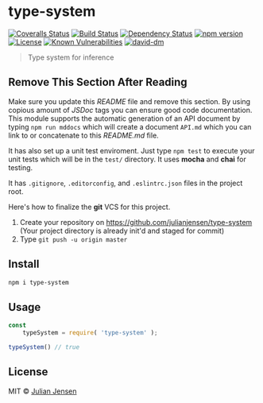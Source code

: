 # type-system

[![Coveralls Status][coveralls-image]][coveralls-url]
[![Build Status][travis-image]][travis-url]
[![Dependency Status][depstat-image]][depstat-url]
[![npm version][npm-image]][npm-url]
[![License][license-image]][license-url]
[![Known Vulnerabilities][snyk-image]][snyk-url]
[![david-dm][david-dm-image]][david-dm-url]

> Type system for inference

## Remove This Section After Reading

Make sure you update this *README* file and remove this section. By using copious amount of *JSDoc* tags you can ensure good code documentation. This module supports the automatic generation of an API document by typing `npm run mddocs` which will create a document `API.md` which you can link to or concatenate to this *README.md* file.

It has also set up a unit test enviroment. Just type `npm test` to execute your unit tests which will be in the `test/` directory. It uses **mocha** and **chai** for testing.

It has `.gitignore`, `.editorconfig`, and `.eslintrc.json` files in the project root.

Here's how to finalize the **git** VCS for this project.

1. Create your repository on https://github.com/julianjensen/type-system (Your project directory is already init'd and staged for commit)
2. Type `git push -u origin master`

## Install

```sh
npm i type-system
```

## Usage

```js
const 
    typeSystem = require( 'type-system' );

typeSystem() // true
```

## License

MIT © [Julian Jensen](https://github.com/julianjensen/type-system)

[coveralls-url]: https://coveralls.io/github/julianjensen/type-system?branch=master
[coveralls-image]: https://coveralls.io/repos/github/julianjensen/type-system/badge.svg?branch=master

[travis-url]: https://travis-ci.org/julianjensen/type-system
[travis-image]: http://img.shields.io/travis/julianjensen/type-system.svg

[depstat-url]: https://gemnasium.com/github.com/julianjensen/type-system
[depstat-image]: https://gemnasium.com/badges/github.com/julianjensen/type-system.svg

[npm-url]: https://badge.fury.io/js/type-system
[npm-image]: https://badge.fury.io/js/type-system.svg

[license-url]: https://github.com/julianjensen/type-system/blob/master/LICENSE
[license-image]: https://img.shields.io/badge/license-MIT-brightgreen.svg

[snyk-url]: https://snyk.io/test/github/julianjensen/type-system
[snyk-image]: https://snyk.io/test/github/julianjensen/type-system/badge.svg

[david-dm-url]: https://david-dm.org/julianjensen/type-system
[david-dm-image]: https://david-dm.org/julianjensen/type-system.svg

